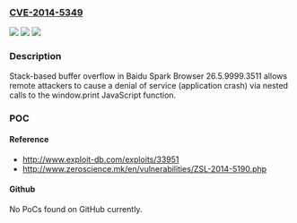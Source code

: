 ### [CVE-2014-5349](https://cve.mitre.org/cgi-bin/cvename.cgi?name=CVE-2014-5349)
![](https://img.shields.io/static/v1?label=Product&message=n%2Fa&color=blue)
![](https://img.shields.io/static/v1?label=Version&message=n%2Fa&color=blue)
![](https://img.shields.io/static/v1?label=Vulnerability&message=n%2Fa&color=brighgreen)

### Description

Stack-based buffer overflow in Baidu Spark Browser 26.5.9999.3511 allows remote attackers to cause a denial of service (application crash) via nested calls to the window.print JavaScript function.

### POC

#### Reference
- http://www.exploit-db.com/exploits/33951
- http://www.zeroscience.mk/en/vulnerabilities/ZSL-2014-5190.php

#### Github
No PoCs found on GitHub currently.

